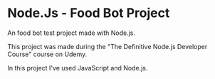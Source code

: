 # Node.Js - Food Bot Project
An food bot test project made with Node.js.

This project was made during the "The Definitive Node.js Developer Course" course on Udemy.

In this project I've used JavaScript and Node.js.
